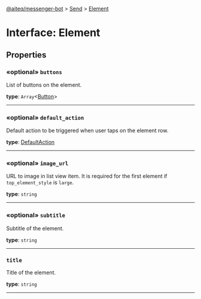 [@aiteq/messenger-bot](../README.md) > [Send](../modules/send.md) > [Element](../interfaces/send.element.md)

# Interface: Element

## Properties

<a id="buttons"></a>
### «optional» `buttons`

List of buttons on the element.

**type**: `Array`<[Button](../modules/send.md#button)>
___

<a id="default_action"></a>
### «optional» `default_action`

Default action to be triggered when user taps on the element row.

**type**: [DefaultAction](send.defaultaction.md)
___

<a id="image_url"></a>
### «optional» `image_url`

URL to image in list view item. It is required for the first element if `top_element_style` is `large`.

**type**: `string`
___

<a id="subtitle"></a>
### «optional» `subtitle`

Subtitle of the element.

**type**: `string`
___

<a id="title"></a>
###  `title`

Title of the element.

**type**: `string`
___
